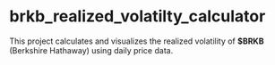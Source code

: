 # brkb_realized_volatilty_calculator
This project calculates and visualizes the realized volatility of **$BRKB** (Berkshire Hathaway) using daily price data.
